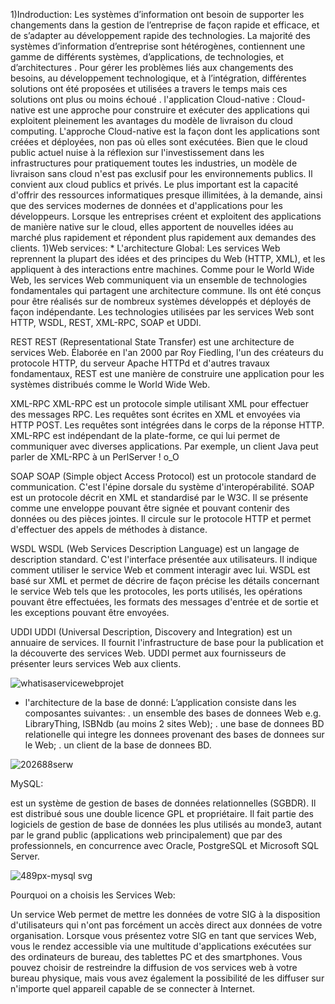 
 1)Indroduction:
 Les systèmes d’information ont besoin de supporter les changements dans la gestion de l’entreprise de façon rapide et efficace, et de s’adapter au développement rapide des technologies. La majorité des systèmes d’information d’entreprise sont hétérogènes, contiennent une gamme de différents systèmes, d’applications, de technologies, et d’architectures .
Pour gérer les problèmes liés aux changements des besoins, au développement technologique, et à l’intégration, différentes solutions ont été proposées et utilisées a travers le temps mais ces solutions ont plus ou moins échoué . 
l'application Cloud-native :
Cloud-native est une approche pour construire et exécuter des applications qui exploitent pleinement les avantages du modèle de livraison du cloud computing. L'approche Cloud-native est la façon dont les applications sont créées et déployées, non pas où elles sont exécutées. Bien que le cloud public actuel nuise à la réflexion sur l'investissement dans les infrastructures pour pratiquement toutes les industries, un modèle de livraison sans cloud n'est pas exclusif pour les environnements publics. Il convient aux cloud publics et privés. Le plus important est la capacité d'offrir des ressources informatiques presque illimitées, à la demande, ainsi que des services modernes de données et d'applications pour les développeurs. Lorsque les entreprises créent et exploitent des applications de manière native sur le cloud, elles apportent de nouvelles idées au marché plus rapidement et répondent plus rapidement aux demandes des clients.
1)Web services:
     * L'architecture Global:
     Les services Web reprennent la plupart des idées et des principes du Web (HTTP, XML), et les appliquent à des interactions entre machines. Comme pour le World Wide Web, les services Web communiquent via un ensemble de technologies fondamentales qui partagent une architecture commune. Ils ont été conçus pour être réalisés sur de nombreux systèmes développés et déployés de façon indépendante. Les technologies utilisées par les services Web sont HTTP, WSDL, REST, XML-RPC, SOAP et UDDI.

REST
REST (Representational State Transfer) est une architecture de services Web. Élaborée en l'an 2000 par Roy Fiedling, l'un des créateurs du protocole HTTP, du serveur Apache HTTPd et d'autres travaux fondamentaux, REST est une manière de construire une application pour les systèmes distribués comme le World Wide Web.

XML-RPC
XML-RPC est un protocole simple utilisant XML pour effectuer des messages RPC. Les requêtes sont écrites en XML et envoyées via HTTP POST. Les requêtes sont intégrées dans le corps de la réponse HTTP. XML-RPC est indépendant de la plate-forme, ce qui lui permet de communiquer avec diverses applications. Par exemple, un client Java peut parler de XML-RPC à un PerlServer ! o_O

SOAP
SOAP (Simple object Access Protocol) est un protocole standard de communication. C'est l'épine dorsale du système d'interopérabilité. SOAP est un protocole décrit en XML et standardisé par le W3C. Il se présente comme une enveloppe pouvant être signée et pouvant contenir des données ou des pièces jointes.
Il circule sur le protocole HTTP et permet d'effectuer des appels de méthodes à distance.

WSDL
WSDL (Web Services Description Language) est un langage de description standard. C'est l'interface présentée aux utilisateurs. Il indique comment utiliser le service Web et comment interagir avec lui. WSDL est basé sur XML et permet de décrire de façon précise les détails concernant le service Web tels que les protocoles, les ports utilisés, les opérations pouvant être effectuées, les formats des messages d'entrée et de sortie et les exceptions pouvant être envoyées.

UDDI
UDDI (Universal Description, Discovery and Integration) est un annuaire de services. Il fournit l'infrastructure de base pour la publication et la découverte des services Web. UDDI permet aux fournisseurs de présenter leurs services Web aux clients.

![whatisaservicewebprojet](https://user-images.githubusercontent.com/44230045/48788483-35453d80-eceb-11e8-8989-1a5aef4d0ade.png)
   
   * l'architecture de la base de donné:
    L’application consiste dans les composantes suivantes:
       . un ensemble des bases de donnees Web e.g. LibraryThing, ISBNdb (au moins 2 sites Web);
       . une base de donnees BD relationelle qui integre les donnees provenant des bases de donnees sur le Web; 
       . un client de la base de donnees BD.
       
![202688serw](https://user-images.githubusercontent.com/44230045/48789814-29a74600-ecee-11e8-9e3b-2a8fb02d881e.png)
  
  
  MySQL:
  
  
  est un système de gestion de bases de données relationnelles (SGBDR). Il est distribué sous une double licence GPL et propriétaire. Il fait partie des logiciels de gestion de base de données les plus utilisés au monde3, autant par le grand public (applications web principalement) que par des professionnels, en concurrence avec Oracle, PostgreSQL et Microsoft SQL Server.

![489px-mysql svg](https://user-images.githubusercontent.com/44230045/48791586-52313f00-ecf2-11e8-8028-0df7de86a84f.png)


Pourquoi on a choisis les Services Web:


Un service Web permet de mettre les données de votre SIG à la disposition d'utilisateurs qui n'ont pas forcément un accès direct aux données de votre organisation. Lorsque vous présentez votre SIG en tant que services Web, vous le rendez accessible via une multitude d'applications exécutées sur des ordinateurs de bureau, des tablettes PC et des smartphones. Vous pouvez choisir de restreindre la diffusion de vos services web à votre bureau physique, mais vous avez également la possibilité de les diffuser sur n'importe quel appareil capable de se connecter à Internet.
